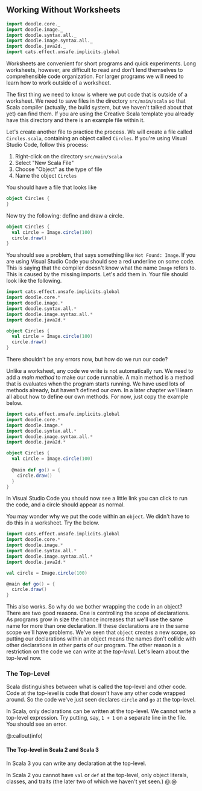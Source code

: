 ## Working Without Worksheets

```scala mdoc:invisible
import doodle.core._
import doodle.image._
import doodle.syntax.all._
import doodle.image.syntax.all._
import doodle.java2d._
import cats.effect.unsafe.implicits.global
```

Worksheets are convenient for short programs and quick experiments.
Long worksheets, however, are difficult to read and don't lend themselves to comprehensible code organization.
For larger programs we will need to learn how to work outside of a worksheet.

The first thing we need to know is where we put code that is outside of a worksheet.
We need to save files in the directory `src/main/scala` so that Scala compiler (actually, the build system, but we haven't talked about that yet) can find them.
If you are using the Creative Scala template you already have this directory and there is an example file within it.

Let's create another file to practice the process.
We will create a file called `Circles.scala`,
containing an object called `Circles`.
If you're using Visual Studio Code, follow this process:

1. Right-click on the directory `src/main/scala`
2. Select "New Scala File"
3. Choose "Object" as the type of file
4. Name the object `Circles`

You should have a file that looks like

```scala mdoc:silent
object Circles {
}
```

Now try the following:
define and draw a circle.

```scala
object Circles {
  val circle = Image.circle(100)
  circle.draw()
}
```

You should see a problem, that says something like `Not Found: Image`.
If you are using Visual Studio Code you should see a red underline on some code.
This is saying that the compiler doesn't know what the name `Image` refers to.
This is caused by the missing imports.
Let's add them in.
Your file should look like the following.

```scala mdoc:silent:reset
import cats.effect.unsafe.implicits.global
import doodle.core.*
import doodle.image.*
import doodle.syntax.all.*
import doodle.image.syntax.all.*
import doodle.java2d.*

object Circles {
  val circle = Image.circle(100)
  circle.draw()
}
```

There shouldn't be any errors now,
but how do we run our code?

Unlike a worksheet, any code we write is not automatically run.
We need to add a *main method* to make our code runnable.
A main method is a method that is evaluates when the program starts running.
We have used lots of methods already, but haven't defined our own.
In a later chapter we'll learn all about how to define our own methods.
For now, just copy the example below.

```scala
import cats.effect.unsafe.implicits.global
import doodle.core.*
import doodle.image.*
import doodle.syntax.all.*
import doodle.image.syntax.all.*
import doodle.java2d.*

object Circles {
  val circle = Image.circle(100)
  
  @main def go() = {
    circle.draw()
  }
}
```

In Visual Studio Code you should now see a little link you can click to run the code,
and a circle should appear as normal.

You may wonder why we put the code within an `object`.
We didn't have to do this in a worksheet.
Try the below.

```scala
import cats.effect.unsafe.implicits.global
import doodle.core.*
import doodle.image.*
import doodle.syntax.all.*
import doodle.image.syntax.all.*
import doodle.java2d.*

val circle = Image.circle(100)

@main def go() = {
  circle.draw()
}
```

This also works.
So why do we bother wrapping the code in an object?
There are two good reasons.
One is controlling the scope of declarations.
As programs grow in size the chance increases that we'll use the same name for more than one declaration.
If these declarations are in the same scope we'll have problems.
We've seen that `object` creates a new scope,
so putting our declarations within an object means the names don't collide with other declarations in other parts of our program.
The other reason is a restriction on the code we can write at the *top-level*.
Let's learn about the top-level now.


### The Top-Level

Scala distinguishes between what is called the top-level and other code.
Code at the top-level is code that doesn't have any other code wrapped around.
So the code we've just seen declares `circle` and `go` at the top-level.

In Scala, only declarations can be written at the top-level.
We cannot write a top-level expression.
Try putting, say, `1 + 1` on a separate line in the file.
You should see an error.

@:callout(info)
#### The Top-level in Scala 2 and Scala 3

In Scala 3 you can write any declaration at the top-level.

In Scala 2 you cannot have `val` or `def` at the top-level, only object literals, classes, and traits (the later two of which we haven't yet seen.)
@:@

